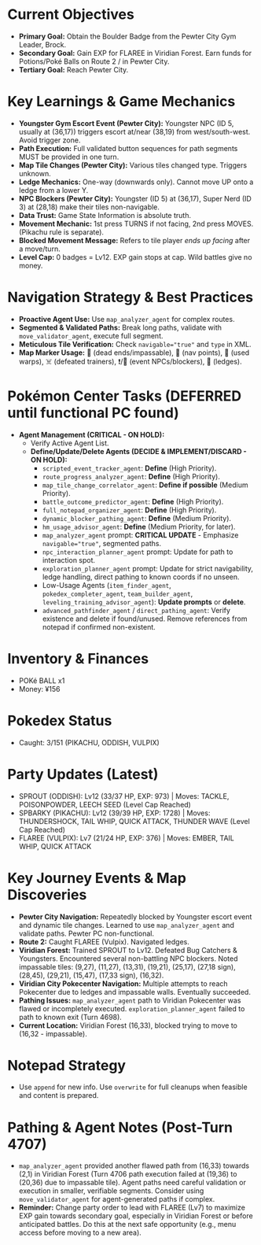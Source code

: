 # Current Objectives
*   **Primary Goal:** Obtain the Boulder Badge from the Pewter City Gym Leader, Brock.
*   **Secondary Goal:** Gain EXP for FLAREE in Viridian Forest. Earn funds for Potions/Poké Balls on Route 2 / in Pewter City.
*   **Tertiary Goal:** Reach Pewter City.

# Key Learnings & Game Mechanics
*   **Youngster Gym Escort Event (Pewter City):** Youngster NPC (ID 5, usually at (36,17)) triggers escort at/near (38,19) from west/south-west. Avoid trigger zone.
*   **Path Execution:** Full validated button sequences for path segments MUST be provided in one turn.
*   **Map Tile Changes (Pewter City):** Various tiles changed type. Triggers unknown.
*   **Ledge Mechanics:** One-way (downwards only). Cannot move UP onto a ledge from a lower Y.
*   **NPC Blockers (Pewter City):** Youngster (ID 5) at (36,17), Super Nerd (ID 3) at (28,18) make their tiles non-navigable.
*   **Data Trust:** Game State Information is absolute truth.
*   **Movement Mechanic:** 1st press TURNS if not facing, 2nd press MOVES. (Pikachu rule is separate).
*   **Blocked Movement Message:** Refers to tile player *ends up facing* after a move/turn.
*   **Level Cap:** 0 badges = Lv12. EXP gain stops at cap. Wild battles give no money.

# Navigation Strategy & Best Practices
*   **Proactive Agent Use:** Use `map_analyzer_agent` for complex routes.
*   **Segmented & Validated Paths:** Break long paths, validate with `move_validator_agent`, execute full segment.
*   **Meticulous Tile Verification:** Check `navigable="true"` and `type` in XML.
*   **Map Marker Usage:** 🚫 (dead ends/impassable), 📍 (nav points), 🚪 (used warps), ☠️ (defeated trainers), ❗/💁 (event NPCs/blockers), 🚧 (ledges).

# Pokémon Center Tasks (DEFERRED until functional PC found)
*   **Agent Management (CRITICAL - ON HOLD):**
    *   Verify Active Agent List.
    *   **Define/Update/Delete Agents (DECIDE & IMPLEMENT/DISCARD - ON HOLD):**
        *   `scripted_event_tracker_agent`: **Define** (High Priority).
        *   `route_progress_analyzer_agent`: **Define** (High Priority).
        *   `map_tile_change_correlator_agent`: **Define if possible** (Medium Priority).
        *   `battle_outcome_predictor_agent`: **Define** (High Priority).
        *   `full_notepad_organizer_agent`: **Define** (High Priority).
        *   `dynamic_blocker_pathing_agent`: **Define** (Medium Priority).
        *   `hm_usage_advisor_agent`: **Define** (Medium Priority, for later).
        *   `map_analyzer_agent` prompt: **CRITICAL UPDATE** - Emphasize `navigable="true"`, segmented paths.
        *   `npc_interaction_planner_agent` prompt: Update for path to interaction spot.
        *   `exploration_planner_agent` prompt: Update for strict navigability, ledge handling, direct pathing to known coords if no unseen.
        *   Low-Usage Agents (`item_finder_agent`, `pokedex_completer_agent`, `team_builder_agent`, `leveling_training_advisor_agent`): **Update prompts** or **delete**.
        *   `advanced_pathfinder_agent` / `direct_pathing_agent`: Verify existence and delete if found/unused. Remove references from notepad if confirmed non-existent.

# Inventory & Finances
*   POKé BALL x1
*   Money: ¥156

# Pokedex Status
*   Caught: 3/151 (PIKACHU, ODDISH, VULPIX)

# Party Updates (Latest)
*   SPROUT (ODDISH): Lv12 (33/37 HP, EXP: 973) | Moves: TACKLE, POISONPOWDER, LEECH SEED (Level Cap Reached)
*   SPBARKY (PIKACHU): Lv12 (39/39 HP, EXP: 1728) | Moves: THUNDERSHOCK, TAIL WHIP, QUICK ATTACK, THUNDER WAVE (Level Cap Reached)
*   FLAREE (VULPIX): Lv7 (21/24 HP, EXP: 376) | Moves: EMBER, TAIL WHIP, QUICK ATTACK

# Key Journey Events & Map Discoveries
*   **Pewter City Navigation:** Repeatedly blocked by Youngster escort event and dynamic tile changes. Learned to use `map_analyzer_agent` and validate paths. Pewter PC non-functional.
*   **Route 2:** Caught FLAREE (Vulpix). Navigated ledges.
*   **Viridian Forest:** Trained SPROUT to Lv12. Defeated Bug Catchers & Youngsters. Encountered several non-battling NPC blockers. Noted impassable tiles: (9,27), (11,27), (13,31), (19,21), (25,17), (27,18 sign), (28,45), (29,21), (15,47), (17,33 sign), (16,32).
*   **Viridian City Pokecenter Navigation:** Multiple attempts to reach Pokecenter due to ledges and impassable walls. Eventually succeeded.
*   **Pathing Issues:** `map_analyzer_agent` path to Viridian Pokecenter was flawed or incompletely executed. `exploration_planner_agent` failed to path to known exit (Turn 4698).
*   **Current Location:** Viridian Forest (16,33), blocked trying to move to (16,32 - impassable).

# Notepad Strategy
*   Use `append` for new info. Use `overwrite` for full cleanups when feasible and content is prepared.

# Pathing & Agent Notes (Post-Turn 4707)
*   `map_analyzer_agent` provided another flawed path from (16,33) towards (2,1) in Viridian Forest (Turn 4706 path execution failed at (19,36) to (20,36) due to impassable tile). Agent paths need careful validation or execution in smaller, verifiable segments. Consider using `move_validator_agent` for agent-generated paths if complex.
*   **Reminder:** Change party order to lead with FLAREE (Lv7) to maximize EXP gain towards secondary goal, especially in Viridian Forest or before anticipated battles. Do this at the next safe opportunity (e.g., menu access before moving to a new area).